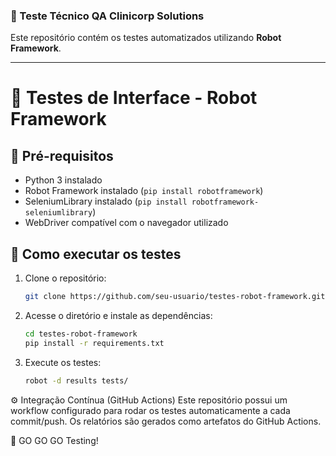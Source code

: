 ### 🧪 Teste Técnico QA Clinicorp Solutions

Este repositório contém os testes automatizados utilizando **Robot Framework**.

---

# 📂 Testes de Interface - Robot Framework

## 🔧 Pré-requisitos

- Python 3 instalado
- Robot Framework instalado (`pip install robotframework`)
- SeleniumLibrary instalado (`pip install robotframework-seleniumlibrary`)
- WebDriver compatível com o navegador utilizado

## 🚀 Como executar os testes

1. Clone o repositório:
   ```sh
   git clone https://github.com/seu-usuario/testes-robot-framework.git

2. Acesse o diretório e instale as dependências:
   ```sh
   cd testes-robot-framework
   pip install -r requirements.txt

1. Execute os testes:
   ```sh
   robot -d results tests/


⚙️ Integração Contínua (GitHub Actions)
Este repositório possui um workflow configurado para rodar os testes automaticamente a cada commit/push. Os relatórios são gerados como artefatos do GitHub Actions.

🚀 GO GO GO Testing!   
